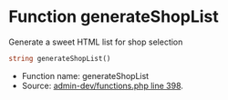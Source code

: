 Function generateShopList
===========================

Generate a sweet HTML list for shop selection



```php
string generateShopList()
```

* Function name: generateShopList
* Source: [admin-dev/functions.php line 398](https://github.com/PrestaShop/PrestaShop/blob/1.5.0.2/admin-dev/functions.php#L398).

